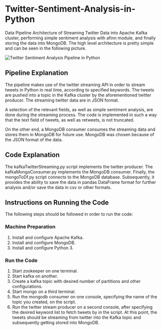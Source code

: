 # Twitter-Sentiment-Analysis-in-Python

Data Pipeline Architecture of Streaming Twitter Data into Apache Kafka cluster, performing simple sentiment analysis with afinn module, and finally storing the data into MongoDB. The high level architecture is pretty simple and can be seen in the following picture.

![Twitter Sentiment Analysis Pipeline in Python](https://traintestsplit.com/wp-content/uploads/twitterSentimentAnalysisPipeline.png)

## Pipeline Explanation

The pipeline makes use of the twitter streaming API in order to stream tweets in Python in real time, according to specified keywords. The tweets are pushed into a topic in the Kafka cluster by the aforementioned twitter producer. The streaming twitter data are in JSON format. 

A selection of the relevant fields, as well as simple sentiment analysis, are done during the streaming process. The code is implemented in such a way that the text field of tweets, as well as retweets, is not truncated.

On the other end, a MongoDB consumer consumes the streaming data and stores them in MongoDB for future use. MongoDB was chosen because of the JSON format of the data.

## Code Explanation

The kafkaTwitterStreaming.py script implements the twitter producer.
The kafkaMongoConsumer.py implements the MongoDB consumer.
Finally, the mongoToDf.py script connects to the MongoDB database. Subsequently, it provides the ability to save the data in pandas DataFrame format for further analysis and/or save the data in csv or other formats.

## Instructions on Running the Code

The following steps should be followed in order to run the code:
### Machine Preparation
1. Install and configure Apache Kafka.
2. Install and configure MongoDB.
3. Install and configure Python 3.
### Run the Code
1. Start zookeeper on one terminal.
2. Start kafka on another.
3. Create a kafka topic with desired number of partitions and other configurations.
3. Start mongo on a third terminal.
3. Run the mongodb consumer on one console, specifying the name of the topic you created, on the script.
4. Run the twitter stream producer on a second console, after specifying the desired keyword list to fetch tweets by in the script.
At this point, the tweets should be streaming from twitter into the Kafka topic and subsequently getting stored into MongoDB.
